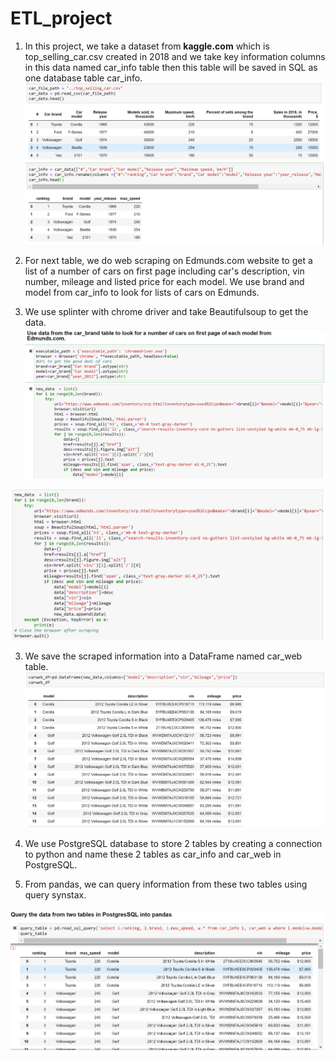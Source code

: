 # ETL_project
1. In this project, we take a dataset from **kaggle.com** which is top_selling_car.csv created in 2018 and we take key information columns in this data named car_info table then this table will be saved in SQL as one database table car_info.
![](Images/car_info.png)

2. For next table, we do web scraping on Edmunds.com website to get a list of a number of cars on first page including car's description, vin number, mileage and listed price for each model. We use brand and model from car_info to look for lists of cars on Edmunds.

3. We use splinter with chrome driver and take Beautifulsoup to get the data.
![](Images/Splinter.png)

![](Images/soup.png) 

3. We save the scraped information into a DataFrame named car_web table.
![](Images/car_web.png)

4. We use PostgreSQL database to store 2 tables by creating a connection to python and name these 2 tables as car_info and car_web in PostgreSQL.

5. From pandas, we can query information from these two tables using query synstax.

![](Images/query.png)

